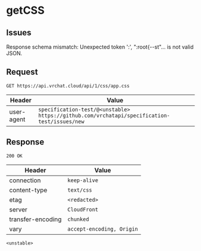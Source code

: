 # getCSS

## Issues
Response schema mismatch:
Unexpected token ':', ":root{--st"... is not valid JSON.
## Request
`GET https://api.vrchat.cloud/api/1/css/app.css`

| Header | Value |
| ------ | ----- |
| user-agent | `specification-test/@<unstable> https://github.com/vrchatapi/specification-test/issues/new` |


## Response
`200 OK`

| Header | Value |
| ------ | ----- |
| connection | `keep-alive` |
| content-type | `text/css` |
| etag | `<redacted>` |
| server | `CloudFront` |
| transfer-encoding | `chunked` |
| vary | `accept-encoding, Origin` |

```jsonc
<unstable>
```

